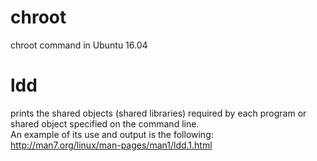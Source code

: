 # chroot
chroot command in Ubuntu 16.04

# ldd
prints the shared objects (shared libraries) required by each program or shared object specified on the command line.  
An example of its use and output is the following:
http://man7.org/linux/man-pages/man1/ldd.1.html

